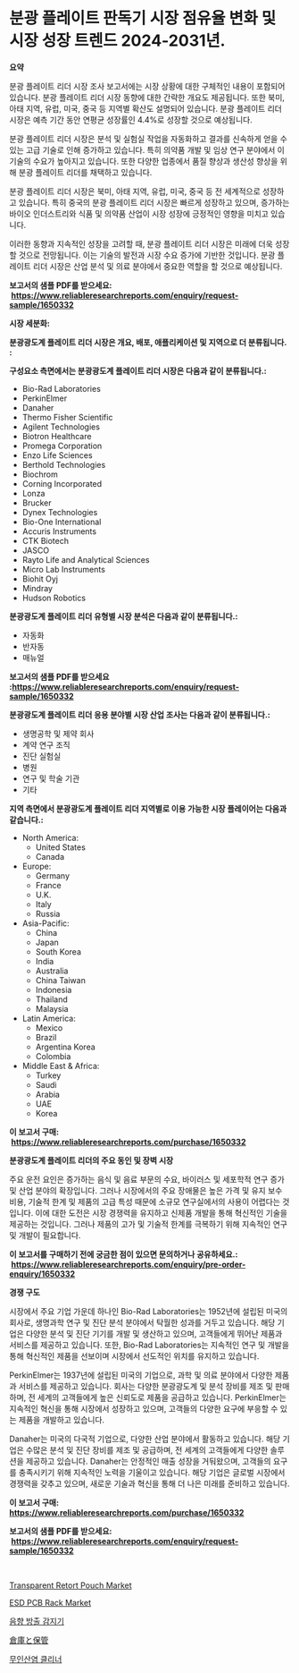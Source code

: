 <p><h1>분광 플레이트 판독기 시장 점유율 변화 및 시장 성장 트렌드 2024-2031년.</h1></p><p><strong>요약</strong></p>
<p><p>분광 플레이트 리더 시장 조사 보고서에는 시장 상황에 대한 구체적인 내용이 포함되어 있습니다. 분광 플레이트 리더 시장 동향에 대한 간략한 개요도 제공됩니다. 또한 북미, 아태 지역, 유럽, 미국, 중국 등 지역별 확산도 설명되어 있습니다. 분광 플레이트 리더 시장은 예측 기간 동안 연평균 성장률인 4.4%로 성장할 것으로 예상됩니다.</p><p>분광 플레이트 리더 시장은 분석 및 실험실 작업을 자동화하고 결과를 신속하게 얻을 수 있는 고급 기술로 인해 증가하고 있습니다. 특히 의약품 개발 및 임상 연구 분야에서 이 기술의 수요가 높아지고 있습니다. 또한 다양한 업종에서 품질 향상과 생산성 향상을 위해 분광 플레이트 리더를 채택하고 있습니다.</p><p>분광 플레이트 리더 시장은 북미, 아태 지역, 유럽, 미국, 중국 등 전 세계적으로 성장하고 있습니다. 특히 중국의 분광 플레이트 리더 시장은 빠르게 성장하고 있으며, 증가하는 바이오 인더스트리와 식품 및 의약품 산업이 시장 성장에 긍정적인 영향을 미치고 있습니다.</p><p>이러한 동향과 지속적인 성장을 고려할 때, 분광 플레이트 리더 시장은 미래에 더욱 성장할 것으로 전망됩니다. 이는 기술의 발전과 시장 수요 증가에 기반한 것입니다. 분광 플레이트 리더 시장은 산업 분석 및 의료 분야에서 중요한 역할을 할 것으로 예상됩니다.</p></p>
<p><strong>보고서의 샘플 PDF를 받으세요: &nbsp;<a href="https://www.reliableresearchreports.com/enquiry/request-sample/1650332">https://www.reliableresearchreports.com/enquiry/request-sample/1650332</a></strong></p>
<p><strong>시장 세분화:</strong></p>
<p><strong> 분광광도계 플레이트 리더 시장은 개요, 배포, 애플리케이션 및 지역으로 더 분류됩니다. :</strong></p>
<p><strong>구성요소 측면에서는 분광광도계 플레이트 리더 시장은 다음과 같이 분류됩니다.:</strong></p>
<p><ul><li>Bio-Rad Laboratories</li><li>PerkinElmer</li><li>Danaher</li><li>Thermo Fisher Scientific</li><li>Agilent Technologies</li><li>Biotron Healthcare</li><li>Promega Corporation</li><li>Enzo Life Sciences</li><li>Berthold Technologies</li><li>Biochrom</li><li>Corning Incorporated</li><li>Lonza</li><li>Brucker</li><li>Dynex Technologies</li><li>Bio-One International</li><li>Accuris Instruments</li><li>CTK Biotech</li><li>JASCO</li><li>Rayto Life and Analytical Sciences</li><li>Micro Lab Instruments</li><li>Biohit Oyj</li><li>Mindray</li><li>Hudson Robotics</li></ul></p>
<p><strong> 분광광도계 플레이트 리더 유형별 시장 분석은 다음과 같이 분류됩니다.:</strong></p>
<p><ul><li>자동화</li><li>반자동</li><li>매뉴얼</li></ul></p>
<p><strong>보고서의 샘플 PDF를 받으세요 :<a href="https://www.reliableresearchreports.com/enquiry/request-sample/1650332">https://www.reliableresearchreports.com/enquiry/request-sample/1650332</a></strong></p>
<p><strong> 분광광도계 플레이트 리더 응용 분야별 시장 산업 조사는 다음과 같이 분류됩니다.:</strong></p>
<p><ul><li>생명공학 및 제약 회사</li><li>계약 연구 조직</li><li>진단 실험실</li><li>병원</li><li>연구 및 학술 기관</li><li>기타</li></ul></p>
<p><strong>지역 측면에서 분광광도계 플레이트 리더 지역별로 이용 가능한 시장 플레이어는 다음과 같습니다.:</strong></p>
<p><ul>
    <li>
        North America:
        <ul>
            <li>United States</li>
            <li>Canada</li>
        </ul>
    </li>
    <li>
        Europe:
        <ul>
            <li>Germany</li>
            <li>France</li>
            <li>U.K.</li>
            <li>Italy</li>
            <li>Russia</li>
        </ul>
    </li>
    <li>
        Asia-Pacific:
        <ul>
            <li>China</li>
            <li>Japan</li>
            <li>South Korea</li>
            <li>India</li>
            <li>Australia</li>
            <li>China Taiwan</li>
            <li>Indonesia</li>
            <li>Thailand</li>
            <li>Malaysia</li>
        </ul>
    </li>
    <li>
        Latin America:
        <ul>
            <li>Mexico</li>
            <li>Brazil</li>
            <li>Argentina Korea</li>
            <li>Colombia</li>
        </ul>
    </li>
    <li>
        Middle East & Africa:
        <ul>
            <li>Turkey</li>
            <li>Saudi</li>
            <li>Arabia</li>
            <li>UAE</li>
            <li>Korea</li>
        </ul>
    </li>
    </ul></p>
<p><strong>이 보고서 구매: &nbsp;<a href="https://www.reliableresearchreports.com/purchase/1650332">https://www.reliableresearchreports.com/purchase/1650332</a></strong></p>
<p><strong>분광광도계 플레이트 리더의 주요 동인 및 장벽 시장</strong></p>
<p><p>주요 운전 요인은 증가하는 음식 및 음료 부문의 수요, 바이러스 및 세포학적 연구 증가 및 산업 분야의 확장입니다. 그러나 시장에서의 주요 장애물은 높은 가격 및 유지 보수 비용, 기술적 한계 및 제품의 고급 특성 때문에 소규모 연구실에서의 사용이 어렵다는 것입니다. 이에 대한 도전은 시장 경쟁력을 유지하고 신제품 개발을 통해 혁신적인 기술을 제공하는 것입니다. 그러나 제품의 고가 및 기술적 한계를 극복하기 위해 지속적인 연구 및 개발이 필요합니다.</p></p>
<p><strong>이 보고서를 구매하기 전에 궁금한 점이 있으면 문의하거나 공유하세요.: &nbsp;<a href="https://www.reliableresearchreports.com/enquiry/pre-order-enquiry/1650332">https://www.reliableresearchreports.com/enquiry/pre-order-enquiry/1650332</a></strong></p>
<p><strong>경쟁 구도</strong></p>
<p><p>시장에서 주요 기업 가운데 하나인 Bio-Rad Laboratories는 1952년에 설립된 미국의 회사로, 생명과학 연구 및 진단 분석 분야에서 탁월한 성과를 거두고 있습니다. 해당 기업은 다양한 분석 및 진단 기기를 개발 및 생산하고 있으며, 고객들에게 뛰어난 제품과 서비스를 제공하고 있습니다. 또한, Bio-Rad Laboratories는 지속적인 연구 및 개발을 통해 혁신적인 제품을 선보이며 시장에서 선도적인 위치를 유지하고 있습니다.</p><p>PerkinElmer는 1937년에 설립된 미국의 기업으로, 과학 및 의료 분야에서 다양한 제품과 서비스를 제공하고 있습니다. 회사는 다양한 분광광도계 및 분석 장비를 제조 및 판매하며, 전 세계의 고객들에게 높은 신뢰도로 제품을 공급하고 있습니다. PerkinElmer는 지속적인 혁신을 통해 시장에서 성장하고 있으며, 고객들의 다양한 요구에 부응할 수 있는 제품을 개발하고 있습니다.</p><p>Danaher는 미국의 다국적 기업으로, 다양한 산업 분야에서 활동하고 있습니다. 해당 기업은 수많은 분석 및 진단 장비를 제조 및 공급하며, 전 세계의 고객들에게 다양한 솔루션을 제공하고 있습니다. Danaher는 안정적인 매출 성장을 거둬왔으며, 고객들의 요구를 충족시키기 위해 지속적인 노력을 기울이고 있습니다. 해당 기업은 글로벌 시장에서 경쟁력을 갖추고 있으며, 새로운 기술과 혁신을 통해 더 나은 미래를 준비하고 있습니다.</p></p>
<p><strong>이 보고서 구매: &nbsp; <a href="https://www.reliableresearchreports.com/purchase/1650332">https://www.reliableresearchreports.com/purchase/1650332</a></strong></p>
<p><strong>보고서의 샘플 PDF를 받으세요: &nbsp;<a href="https://www.reliableresearchreports.com/enquiry/request-sample/1650332">https://www.reliableresearchreports.com/enquiry/request-sample/1650332</a></strong><strong></strong></p>
<p>&nbsp;</p>
<p><p><a href="https://glittery-fuchsia-86a.notion.site/Transparent-Retort-Pouch-Market-Provides-Detailed-Segmentation-of-this-Market-based-on-Type-Applica-2fa97dfdd61e467d8947159f46d5b811">Transparent Retort Pouch Market</a></p><p><a href="https://view.publitas.com/reportprime-1/esd-pcb-rack-market-provides-a-comprehensive-analysis-including-a-macro-overview-of-the-market-as-well-as-micro-details-such-as-market-size-and-competitive-landscape/">ESD PCB Rack Market</a></p><p><a href="https://medium.com/@koleledner/%EC%9D%8C%ED%96%A5%EB%B0%9C%EA%B4%91%EA%B2%80%EC%B6%9C%EA%B8%B0-%EC%8B%9C%EC%9E%A5-%EB%8F%99%ED%96%A5-%EB%B0%8F-%EC%8B%9C%EC%9E%A5-%EB%B6%84%EC%84%9D%EC%9D%80-2024%EB%85%84%EB%B6%80%ED%84%B0-2031%EB%85%84%EA%B9%8C%EC%A7%80-%EC%98%88%EC%B8%A1%EB%90%A9%EB%8B%88%EB%8B%A4-7c441c66b109">음향 방출 감지기</a></p><p><a href="https://github.com/one-cool-chick/Market-Research-Report-List-1/blob/main/356241510951.md">倉庫と保管</a></p><p><a href="https://github.com/hzumrdvas204296/Market-Research-Report-List-1/blob/main/295132310003.md">무인산염 클리너</a></p></p>